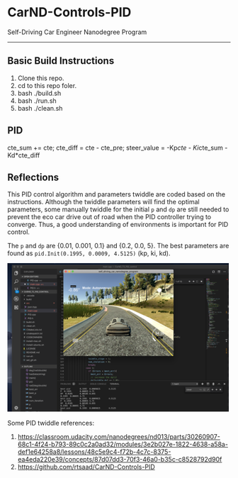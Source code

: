 # CarND-Controls-PID
Self-Driving Car Engineer Nanodegree Program

---

## Basic Build Instructions

1. Clone this repo.
2. cd to this repo foler.
3. bash ./build.sh
4. bash ./run.sh
5. bash ./clean.sh

## PID
cte_sum += cte;
cte_diff = cte - cte_pre;
steer_value = -Kp*cte - Ki*cte_sum - Kd*cte_diff


## Reflections 

This PID control algorithm and parameters twiddle are coded based on the instructions. Although the twiddle parameters will find the optimal parameters, some manually twiddle for the initial `p` and `dp` are still needed to prevent the eco car drive out of road when the PID controller trying to converge. Thus, a good understanding of environments is important for PID control.

The `p` and `dp` are {0.01, 0.001, 0.1} and {0.2, 0.0, 5}. The best parameters are found as `pid.Init(0.1995, 0.0009, 4.5125)` (kp, ki, kd). 

<img src="./parameters_twiddle.png" width="500">

Some PID twiddle references:
1. https://classroom.udacity.com/nanodegrees/nd013/parts/30260907-68c1-4f24-b793-89c0c2a0ad32/modules/3e2b027e-1822-4638-a58a-def1e64258a8/lessons/48c5e9c4-f72b-4c7c-8375-ea4eda220e39/concepts/87d07dd3-70f3-46a0-b35c-c8528792d90f
2. https://github.com/rtsaad/CarND-Controls-PID